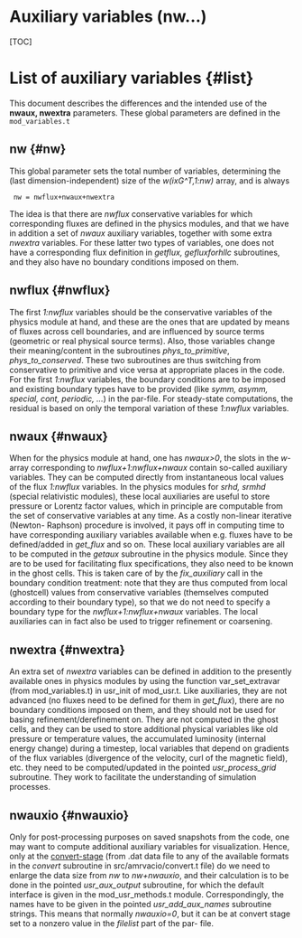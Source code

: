 # Auxiliary variables (nw...)

[TOC]

# List of auxiliary variables {#list}

This document describes the differences and the intended use of the **nwaux,
nwextra** parameters. These global parameters are defined in the `mod_variables.t`

## nw {#nw}

This global parameter sets the total number of variables, determining the
(last dimension-independent) size of the _w(ixG^T,1:nw)_ array, and is always

     nw = nwflux+nwaux+nwextra

The idea is that there are _nwflux_ conservative variables for which
corresponding fluxes are defined in the physics modules, and
that we have in addition a set of _nwaux_ auxiliary variables, together with
some extra _nwextra_ variables. For these latter two types of variables, one
does not have a corresponding flux definition in _getflux, gefluxforhllc_
subroutines, and they also have no boundary conditions imposed on them.

## nwflux {#nwflux}

The first _1:nwflux_ variables should be the conservative variables of the
physics module at hand, and these are the ones that are updated by means of
fluxes across cell boundaries, and are influenced by source terms (geometric
or real physical source terms). Also, those variables change their
meaning/content in the subroutines _phys_to_primitive_, _phys_to_conserved_. 
These two subroutines are thus switching from conservative to primitive and vice versa
at appropriate places in the code. For the first _1:nwflux_ variables, the boundary
conditions are to be imposed and existing boundary types have to be provided
(like _symm, asymm, special, cont, periodic, ..._) in the par-file. For
steady-state computations, the residual is based on only the temporal
variation of these _1:nwflux_ variables.

## nwaux {#nwaux}

When for the physics module at hand, one has _nwaux>0_, the slots in the _w_-
array corresponding to _nwflux+1:nwflux+nwaux_ contain so-called auxiliary
variables. They can be computed directly from instantaneous local values of
the flux _1:nwflux_ variables. In the physics modules for _srhd, srmhd_ (special
relativistic modules), these local auxiliaries are useful to store pressure or
Lorentz factor values, which in principle are computable from the set of
conservative variables at any time. As a costly non-linear iterative (Newton-
Raphson) procedure is involved, it pays off in computing time to have
corresponding auxiliary variables available when e.g. fluxes have to be
defined/added in _get_flux_ and so on. These local auxiliary variables are all
to be computed in the _getaux_ subroutine in the physics module.
Since they are to be used for facilitating flux specifications, they also 
need to be known in the ghost cells. This is taken
care of by the _fix_auxiliary_ call in the boundary condition treatment: note
that they are thus computed from local (ghostcell) values from conservative
variables (themselves computed according to their boundary type), so that we
do not need to specify a boundary type for the _nwflux+1:nwflux+nwaux_
variables.  The local auxiliaries can in fact also be used to trigger 
refinement or coarsening.

## nwextra {#nwextra}

An extra set of _nwextra_ variables can be defined in addition to the
presently available ones in physics modules by using the function 
var_set_extravar (from mod_variables.t) in usr_init of mod_usr.t. Like 
auxiliaries, they are not advanced (no fluxes need to be
defined for them in _get_flux_), there are no boundary conditions
imposed on them, and they should not be used for basing
refinement/derefinement on. They are not computed in the ghost cells, and they
can be used to store additional physical variables like old pressure or
temperature values, the accumulated luminosity (internal energy change) during
a timestep, local variables that depend on gradients of the flux variables 
(divergence of the velocity, curl of the magnetic field), etc. 
they need to be computed/updated in the pointed _usr_process_grid_ subroutine.
They work to facilitate the understanding of simulation processes.

## nwauxio {#nwauxio}

Only for post-processing purposes on saved snapshots from the code, one may
want to compute additional auxiliary variables for visualization. Hence, only
at the [convert-stage](convert.md) (from .dat data file to any of the available 
formats in the _convert_ subroutine in src/amrvacio/convert.t file) do we 
need to enlarge the data size from _nw_ to _nw+nwauxio_, and their calculation is to be done in
the pointed _usr_aux_output_ subroutine, for which the default interface is given
in the mod_usr_methods.t module. Correspondingly, the names have to be
given in the pointed _usr_add_aux_names_ subroutine strings.
This means that normally _nwauxio=0_, but it can be at convert stage set to 
a nonzero value in the _filelist_ part of the par- file.
